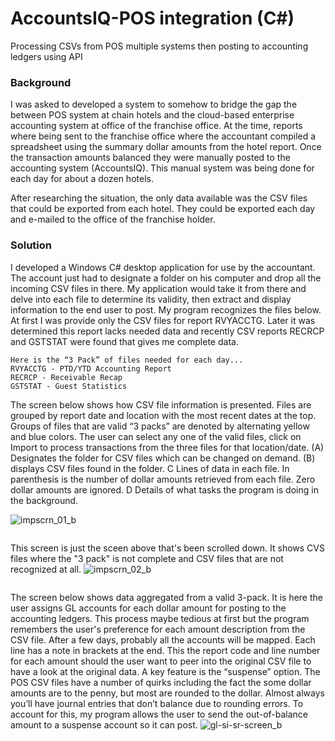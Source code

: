 # AccountsIQ-POS integration (C#)
Processing CSVs from POS multiple systems then posting to accounting ledgers using API

### Background
I was asked to developed a system to somehow to bridge the gap the between POS system at chain hotels and the cloud-based enterprise accounting system at office of the franchise office. At the time, reports where being sent to the franchise office where the accountant compiled a spreadsheet using the summary dollar amounts from the hotel report. Once the transaction amounts balanced they were manually posted to the accounting system (AccountsIQ).  This manual system was being done for each day for about a dozen hotels. 

After researching the situation, the only data available was the CSV files that could be exported from each hotel. They could be exported each day and e-mailed to the office of the franchise holder.

### Solution
I developed a Windows C# desktop application for use by the accountant. The account just had to designate a folder on his computer and drop all the incoming CSV files in there. My application would take it from there and delve into each file to determine its validity, then extract and display information to the end user to post. 
My program recognizes the files below. At first I was provide only the CSV files for report RVYACCTG. Later it was determined this report lacks needed data and recently CSV reports RECRCP and GSTSTAT were found that gives me complete data.

```
Here is the “3 Pack” of files needed for each day...
RVYACCTG - PTD/YTD Accounting Report
RECRCP - Receivable Recap
GSTSTAT - Guest Statistics
```

The screen below shows how CSV file information is presented. Files are grouped by report date and location with the most recent dates at the top. Groups of files that are valid “3 packs” are denoted by alternating yellow and blue colors. The user can select any one of the valid files, click on Import to process transactions from the three files for that location/date. (A) Designates the folder for CSV files which can be changed on demand. (B) displays CSV files found in the folder. C Lines of data in each file. In parenthesis is the number of dollar amounts retrieved from each file. Zero dollar amounts are ignored. D Details of what tasks the program is doing in the background. 

![impscrn_01_b](https://user-images.githubusercontent.com/23184069/45405782-dfd51c00-b629-11e8-81ce-cf9f3ba43707.jpg)

```
```
This screen is just the sceen above that's been scrolled down. It shows CVS files where the "3 pack" is not complete and CSV files that are not recognized at all. 
![impscrn_02_b](https://user-images.githubusercontent.com/23184069/45405829-04c98f00-b62a-11e8-860b-0497d086319c.jpg)

```
```
The screen below shows data aggregated from a valid 3-pack. It is here the user assigns GL accounts for each dollar amount for posting to the accounting ledgers. This process maybe tedious at first but the program remembers the user's preference for each amount description from the CSV file. After a few days, probably all the accounts will be mapped. Each line has a note in brackets at the end. This the report code and line number for each amount should the user want to peer into the original CSV file to have a look at the original data. A key feature is the “suspense” option. The POS CSV files have a number of quirks including the fact the some dollar amounts are to the penny, but most are rounded to the dollar. Almost always you’ll have journal entries that don’t balance due to rounding errors. To account for this, my program allows the user to send the out-of-balance amount to a suspense account so it can post. 
![gl-si-sr-screen_b](https://user-images.githubusercontent.com/23184069/45406811-3db73300-b62d-11e8-980d-63ef541dafc8.jpg)
